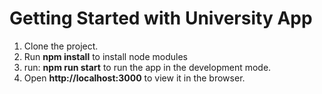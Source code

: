 # Getting Started with University App

1. Clone the project. 
2. Run **npm install** to install node modules
3. run: **npm run start** to run the app in the development mode.
4. Open **http://localhost:3000** to view it in the browser. 